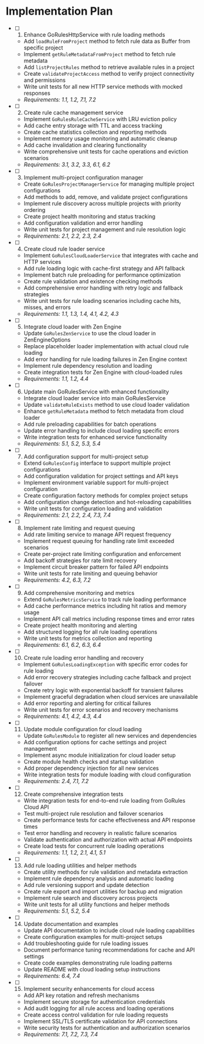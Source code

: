 # Implementation Plan

- [ ] 1. Enhance GoRulesHttpService with rule loading methods
  - Add `loadRuleFromProject` method to fetch rule data as Buffer from specific project
  - Implement `getRuleMetadataFromProject` method to fetch rule metadata
  - Add `listProjectRules` method to retrieve available rules in a project
  - Create `validateProjectAccess` method to verify project connectivity and permissions
  - Write unit tests for all new HTTP service methods with mocked responses
  - _Requirements: 1.1, 1.2, 7.1, 7.2_

- [ ] 2. Create rule cache management service
  - Implement `GoRulesRuleCacheService` with LRU eviction policy
  - Add cache entry storage with TTL and access tracking
  - Create cache statistics collection and reporting methods
  - Implement memory usage monitoring and automatic cleanup
  - Add cache invalidation and clearing functionality
  - Write comprehensive unit tests for cache operations and eviction scenarios
  - _Requirements: 3.1, 3.2, 3.3, 6.1, 6.2_

- [ ] 3. Implement multi-project configuration manager
  - Create `GoRulesProjectManagerService` for managing multiple project configurations
  - Add methods to add, remove, and validate project configurations
  - Implement rule discovery across multiple projects with priority ordering
  - Create project health monitoring and status tracking
  - Add configuration validation and error handling
  - Write unit tests for project management and rule resolution logic
  - _Requirements: 2.1, 2.2, 2.3, 2.4_

- [ ] 4. Create cloud rule loader service
  - Implement `GoRulesCloudLoaderService` that integrates with cache and HTTP services
  - Add rule loading logic with cache-first strategy and API fallback
  - Implement batch rule preloading for performance optimization
  - Create rule validation and existence checking methods
  - Add comprehensive error handling with retry logic and fallback strategies
  - Write unit tests for rule loading scenarios including cache hits, misses, and errors
  - _Requirements: 1.1, 1.3, 1.4, 4.1, 4.2, 4.3_

- [ ] 5. Integrate cloud loader with Zen Engine
  - Update `GoRulesZenService` to use the cloud loader in ZenEngineOptions
  - Replace placeholder loader implementation with actual cloud rule loading
  - Add error handling for rule loading failures in Zen Engine context
  - Implement rule dependency resolution and loading
  - Create integration tests for Zen Engine with cloud-loaded rules
  - _Requirements: 1.1, 1.2, 4.4_

- [ ] 6. Update main GoRulesService with enhanced functionality
  - Integrate cloud loader service into main GoRulesService
  - Update `validateRuleExists` method to use cloud loader validation
  - Enhance `getRuleMetadata` method to fetch metadata from cloud loader
  - Add rule preloading capabilities for batch operations
  - Update error handling to include cloud loading specific errors
  - Write integration tests for enhanced service functionality
  - _Requirements: 5.1, 5.2, 5.3, 5.4_

- [ ] 7. Add configuration support for multi-project setup
  - Extend `GoRulesConfig` interface to support multiple project configurations
  - Add configuration validation for project settings and API keys
  - Implement environment variable support for multi-project configuration
  - Create configuration factory methods for complex project setups
  - Add configuration change detection and hot-reloading capabilities
  - Write unit tests for configuration loading and validation
  - _Requirements: 2.1, 2.2, 2.4, 7.3, 7.4_

- [ ] 8. Implement rate limiting and request queuing
  - Add rate limiting service to manage API request frequency
  - Implement request queuing for handling rate limit exceeded scenarios
  - Create per-project rate limiting configuration and enforcement
  - Add backoff strategies for rate limit recovery
  - Implement circuit breaker pattern for failed API endpoints
  - Write unit tests for rate limiting and queuing behavior
  - _Requirements: 4.2, 6.3, 7.2_

- [ ] 9. Add comprehensive monitoring and metrics
  - Extend `GoRulesMetricsService` to track rule loading performance
  - Add cache performance metrics including hit ratios and memory usage
  - Implement API call metrics including response times and error rates
  - Create project health monitoring and alerting
  - Add structured logging for all rule loading operations
  - Write unit tests for metrics collection and reporting
  - _Requirements: 6.1, 6.2, 6.3, 6.4_

- [ ] 10. Create rule loading error handling and recovery
  - Implement `GoRulesLoadingException` with specific error codes for rule loading
  - Add error recovery strategies including cache fallback and project failover
  - Create retry logic with exponential backoff for transient failures
  - Implement graceful degradation when cloud services are unavailable
  - Add error reporting and alerting for critical failures
  - Write unit tests for error scenarios and recovery mechanisms
  - _Requirements: 4.1, 4.2, 4.3, 4.4_

- [ ] 11. Update module configuration for cloud loading
  - Update `GoRulesModule` to register all new services and dependencies
  - Add configuration options for cache settings and project management
  - Implement async module initialization for cloud loader setup
  - Create module health checks and startup validation
  - Add proper dependency injection for all new services
  - Write integration tests for module loading with cloud configuration
  - _Requirements: 2.4, 7.1, 7.2_

- [ ] 12. Create comprehensive integration tests
  - Write integration tests for end-to-end rule loading from GoRules Cloud API
  - Test multi-project rule resolution and failover scenarios
  - Create performance tests for cache effectiveness and API response times
  - Test error handling and recovery in realistic failure scenarios
  - Validate authentication and authorization with actual API endpoints
  - Create load tests for concurrent rule loading operations
  - _Requirements: 1.1, 1.2, 2.1, 4.1, 5.1_

- [ ] 13. Add rule loading utilities and helper methods
  - Create utility methods for rule validation and metadata extraction
  - Implement rule dependency analysis and automatic loading
  - Add rule versioning support and update detection
  - Create rule export and import utilities for backup and migration
  - Implement rule search and discovery across projects
  - Write unit tests for all utility functions and helper methods
  - _Requirements: 5.1, 5.2, 5.4_

- [ ] 14. Update documentation and examples
  - Update API documentation to include cloud rule loading capabilities
  - Create configuration examples for multi-project setups
  - Add troubleshooting guide for rule loading issues
  - Document performance tuning recommendations for cache and API settings
  - Create code examples demonstrating rule loading patterns
  - Update README with cloud loading setup instructions
  - _Requirements: 6.4, 7.4_

- [ ] 15. Implement security enhancements for cloud access
  - Add API key rotation and refresh mechanisms
  - Implement secure storage for authentication credentials
  - Add audit logging for all rule access and loading operations
  - Create access control validation for rule loading requests
  - Implement SSL/TLS certificate validation for API connections
  - Write security tests for authentication and authorization scenarios
  - _Requirements: 7.1, 7.2, 7.3, 7.4_